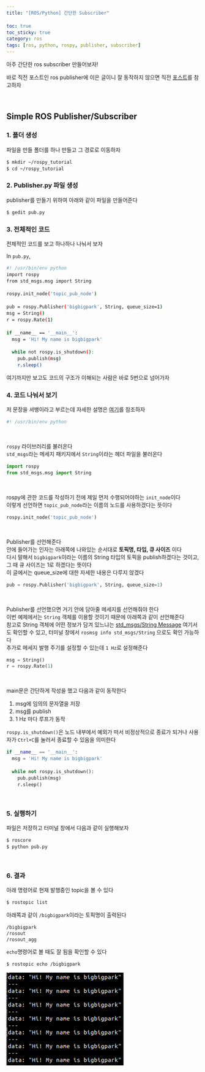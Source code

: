 ```yaml
---
title: "[ROS/Python] 간단한 Subscriber"

toc: true
toc_sticky: true
category: ros
tags: [ros, python, rospy, publisher, subscriber]
---
```


아주 간단한 ros subscriber 만들어보자!<br/>

바로 직전 포스트인 ros publisher에 이은 글이니 잘 동작하지 않으면 직전 [포스트](https://bigbigpark.github.io/ros/rospy-tutorial/)를 참고하자 <br/>

<br/>

## Simple ROS Publisher/Subscriber

### 1. 폴더 생성

파일을 만들 폴더를 하나 만들고 그 경로로 이동하자 <br/>

~~~bash
$ mkdir ~/rospy_tutorial
$ cd ~/rospy_tutorial
~~~

### 2. Publisher.py 파일 생성

publisher를 만들기 위하여 아래와 같이 파일을 만들어준다 <br/>

~~~bash
$ gedit pub.py
~~~

### 3. 전체적인 코드

전체적인 코드를 보고 하나하나 나눠서 보자 <br/>

In `pub.py`, <br/>

~~~bash
#! /usr/bin/env python
import rospy
from std_msgs.msg import String

rospy.init_node('topic_pub_node')

pub = rospy.Publisher('bigbigpark', String, queue_size=1)
msg = String()
r = rospy.Rate(1)

if __name__ == '__main__':
  msg = 'Hi! My name is bigbigpark'
  
  while not rospy.is_shutdown():
    pub.publish(msg)
    r.sleep()
~~~

여기까지만 보고도 코드의 구조가 이해되는 사람은 바로 5번으로 넘어가자 <br/>

### 4. 코드 나눠서 보기

저 문장을 셔뱅이라고 부르는데 자세한 설명은 [여기]()를 참조하자 <br/>

~~~python
#! /usr/bin/env python
~~~

<br/>

`rospy` 라이브러리를 불러온다 <br/>
`std_msgs`라는 메세지 패키지에서 `String`이라는 헤더 파일을 불러온다 <br/>

~~~python
import rospy
from std_msgs.msg import String
~~~

<br/>

rospy에 관한 코드를 작성하기 전에 제일 먼저 수행되어야하는 `init_node`이다 <br/>
이렇게 선언하면 `topic_pub_node`라는 이름의 노드를 사용하겠다는 뜻이다 <br/>

~~~python
rospy.init_node('topic_pub_node')
~~~

<br/>

Publisher를 선언해준다 <br/>
안에 들어가는 인자는 아래쪽에 나와있는 순서대로 **토픽명, 타입, 큐 사이즈** 이다<br/>
다시 말해서 `bigbigpark`이라는 이름의 String 타입의 토픽을 publish하겠다는 것이고, 그 때 큐 사이즈는 1로 하겠다는 뜻이다 <br/>
이 글에서는 queue_size에 대한 자세한 내용은 다루지 않겠다 <br/>

~~~python
pub = rospy.Publisher('bigbigpark', String, queue_size=1)
~~~

<br/>

Publisher를 선언했으면 거기 안에 담아줄 메세지를 선언해줘야 한다 <br/>
이번 예제에서는 `String` 객체를 이용할 것이기 때문에 아래쪽과 같이 선언해준다 <br/>
참고로 String 객체에 어떤 정보가 담겨 있느냐는 [std_msgs/String Message](http://docs.ros.org/en/noetic/api/std_msgs/html/msg/String.html) 여기서도 확인할 수 있고, 터미널 창에서 `rosmsg info std_msgs/String` 으로도 확인 가능하다 <br/>
추가로 메세지 발행 주기를 설정할 수 있는데 `1 Hz`로 설정해준다

~~~python
msg = String()
r = rospy.Rate(1)
~~~

<br/>

main문은 간단하게 작성을 했고 다음과 같이 동작한다 <br/>
1. msg에 임의의 문자열을 저장 <br/>
2. msg를 publish <br/>
3. 1 Hz 마다 루프가 동작

`rospy.is_shutdown()`은 노드 내부에서 예외가 떠서 비정상적으로 종료가 되거나 사용자가 `Ctrl+C`를 눌러서 종료할 수 있음을 의미한다 <br/>

~~~python
if __name__ == '__main__':
  msg = 'Hi! My name is bigbigpark'
  
  while not rospy.is_shutdown():
    pub.publish(msg)
    r.sleep()
~~~

<br/>

### 5. 실행하기

파일은 저장하고 터미널 창에서 다음과 같이 실행해보자 <br/>

~~~bash
$ roscore
$ python pub.py
~~~

<br/>

### 6. 결과

아래 명령어로 현재 발행중인 topic을 볼 수 있다 <br/>

~~~bash
$ rostopic list
~~~

아래쪽과 같이 `/bigbigpark`이라는 토픽명이 출력된다 <br/>

~~~
/bigbigpark
/rosout
/rosout_agg
~~~

`echo`명령어로 볼 때도 잘 됨을 확인할 수 있다 <br/>

~~~bash
$ rostopic echo /bigbigpark
~~~

![](/assets/img/ros/2022-04-20/01.png)